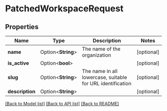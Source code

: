 # PatchedWorkspaceRequest

## Properties

Name | Type | Description | Notes
------------ | ------------- | ------------- | -------------
**name** | Option<**String**> | The name of the organization | [optional]
**is_active** | Option<**bool**> |  | [optional]
**slug** | Option<**String**> | The name in all lowercase, suitable for URL identification | [optional]
**description** | Option<**String**> |  | [optional]

[[Back to Model list]](../README.md#documentation-for-models) [[Back to API list]](../README.md#documentation-for-api-endpoints) [[Back to README]](../README.md)


